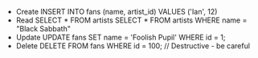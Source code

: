 + Create
  INSERT INTO fans (name, artist_id) VALUES ('Ian', 12)
+ Read
  SELECT * FROM artists
  SELECT * FROM artists WHERE name = "Black Sabbath"
+ Update
  UPDATE fans SET name = 'Foolish Pupil' WHERE id = 1;
+ Delete
  DELETE FROM fans WHERE id = 100; // Destructive - be careful
